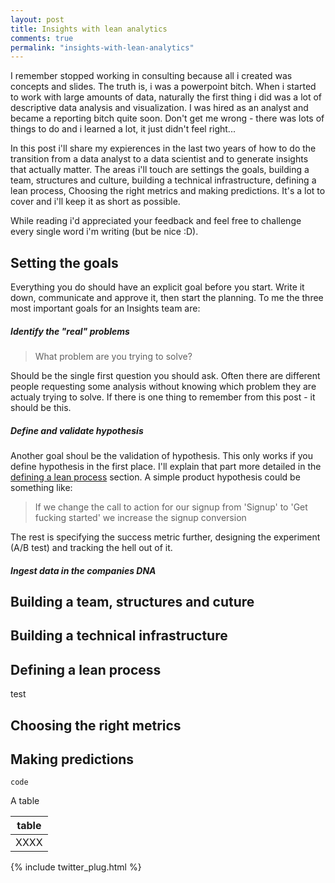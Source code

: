 ```yaml
---
layout: post
title: Insights with lean analytics
comments: true
permalink: "insights-with-lean-analytics"
---
```


I remember stopped working in consulting because all i created was concepts and slides. The truth is, i was a powerpoint bitch.
When i started to work with large amounts of data, naturally the first thing i did was a lot of descriptive data analysis and visualization. I was hired as an analyst and became a reporting bitch quite soon. Don't get me wrong - there was lots of things to do and i learned a lot, it just didn't feel right...

In this post i'll share my expierences in the last two years of how to do the transition from a data analyst to a data scientist and to generate insights that actually matter. The areas i'll touch are settings the goals, building a team, structures and culture, building a technical infrastructure, defining a lean process, Choosing the right metrics and making predictions. It's a lot to cover and i'll keep it as short as possible.

While reading i'd appreciated your feedback and feel free to challenge every single word i'm writing (but be nice :D).

## Setting the goals

Everything you do should have an explicit goal before you start. Write it down, communicate and approve it, then start the planning. To me the three most important goals for an Insights team are:

##### Identify the "real" problems

> What problem are you trying to solve?

Should be the single first question you should ask. Often there are different people requesting some analysis without knowing which problem they are actualy trying to solve. If there is one thing to remember from this post - it should be this.

##### Define and validate hypothesis

Another goal shoul be the validation of hypothesis. This only works if you define hypothesis in the first place. I'll explain that part more detailed in the [defining a lean process](#defining-a-lean-process) section. A simple product hypothesis could be something like:

> If we change the call to action for our signup from 'Signup' to 'Get fucking started' we increase the signup conversion

The rest is specifying the success metric further, designing the experiment (A/B test) and tracking the hell out of it.

##### Ingest data in the companies DNA



## Building a team, structures and cuture

## Building a technical infrastructure

## Defining a lean process

test

## Choosing the right metrics

## Making predictions




```
code
```

A table

| table |
| --------- |
|      XXXX |

{% include twitter_plug.html %}
